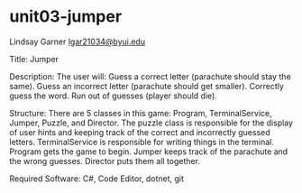 # unit03-jumper
Lindsay Garner
lgar21034@byui.edu

Title: Jumper

Description:
The user will:
  Guess a correct letter (parachute should stay the same).
  Guess an incorrect letter (parachute should get smaller).
  Correctly guess the word.
  Run out of guesses (player should die).
  
 Structure:
 There are 5 classes in this game: Program, TerminalService, Jumper, Puzzle, and Director. The puzzle class is responsible for the display
 of user hints and keeping track of the correct and incorrectly guessed letters. TerminalService is responsible for writing things in the terminal. 
 Program gets the game to begin. Jumper keeps track of the parachute and the wrong guesses. Director puts them all together. 
 
 Required Software:
 C#, Code Editor, dotnet, git
 
